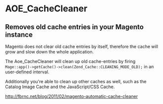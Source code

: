 AOE_CacheCleaner
===

Removes old cache entries in your Magento instance
---

Magento does not clear old cache entries by itself, therefore the cache will grow and slow down the whole application.

The Aoe_CacheCleaner will clean up old cache-entries by firing `Mage::app()->getCache()->clean(Zend_Cache::CLEANING_MODE_OLD);` in an user-defined interval.

Additionally you're able to clean up other caches as well, such as the Catalog Image Cache and the JavaScript/CSS Cache.

http://fbrnc.net/blog/2011/02/magento-automatic-cache-cleaner
